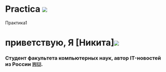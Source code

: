 # Practica ![](https://emojigraph.org/media/apple/flexed-biceps_1f4aa.png) 
Практика1
# приветствую, Я [Никита]![](https://img.icons8.com/color-glass/256/github-2.png)
### Студент факультета компьютерных наук, автор IT-новостей из России 🇷🇺.

